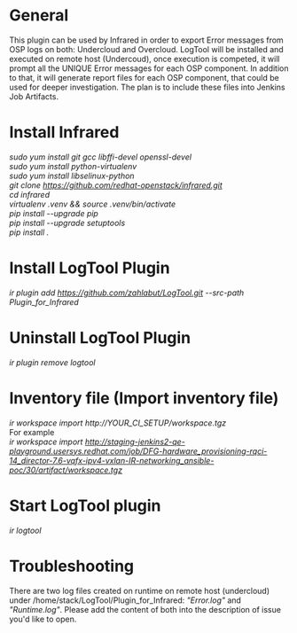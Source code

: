 # General
This plugin can be used by Infrared in order to export Error messages from OSP logs on both: Undercloud and Overcloud.
LogTool will be installed and executed on remote host (Undercoud), once execution is competed, it will prompt
all the UNIQUE Error messages for each OSP component. In addition to that, it will generate report files for each
OSP component, that could be used for deeper investigation. The plan is to include these files into Jenkins Job Artifacts.

# Install Infrared
*sudo yum install git gcc libffi-devel openssl-devel<br/>*
*sudo yum install python-virtualenv<br/>*
*sudo yum install libselinux-python<br/>*
*git clone https://github.com/redhat-openstack/infrared.git<br/>*
*cd infrared<br/>*
*virtualenv .venv && source .venv/bin/activate<br/>*
*pip install --upgrade pip<br/>*
*pip install --upgrade setuptools<br/>*
*pip install .<br/>*


# Install LogTool Plugin
*ir plugin add https://github.com/zahlabut/LogTool.git --src-path Plugin_for_Infrared*

# Uninstall LogTool Plugin
*ir plugin remove logtool*

# Inventory file (Import inventory file)
*ir workspace import http://YOUR_CI_SETUP/workspace.tgz<br/>*
For example <br/>
*ir workspace import http://staging-jenkins2-qe-playground.usersys.redhat.com/job/DFG-hardware_provisioning-rqci-14_director-7.6-vqfx-ipv4-vxlan-IR-networking_ansible-poc/30/artifact/workspace.tgz*




# Start LogTool plugin
*ir logtool*

# Troubleshooting
There are two log files created on runtime on remote host (undercloud) under /home/stack/LogTool/Plugin_for_Infrared:
 _"Error.log"_ and _"Runtime.log"_.
Please add the content of both into the description of issue you'd like to open.